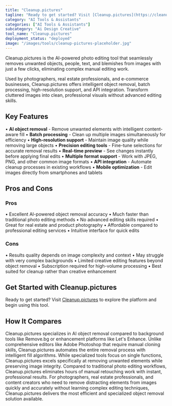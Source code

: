 ```yaml
---
title: "Cleanup.pictures"
tagline: "Ready to get started? Visit [Cleanup.pictures](https://cleanup.pictures) to explore the platform and begin using this tool...."
category: "AI Tools & Assistants"
categories: ["AI Tools & Assistants"]
subcategory: "Ai Design Creative"
tool_name: "Cleanup.pictures"
deployment_status: "deployed"
image: "/images/tools/cleanup-pictures-placeholder.jpg"
---
```

Cleanup.pictures is the AI-powered photo editing tool that seamlessly removes unwanted objects, people, text, and blemishes from images with just a few clicks, eliminating complex manual editing work.

Used by photographers, real estate professionals, and e-commerce businesses, Cleanup.pictures offers intelligent object removal, batch processing, high-resolution support, and API integration. Transform cluttered images into clean, professional visuals without advanced editing skills.

## Key Features

• **AI object removal** - Remove unwanted elements with intelligent content-aware fill
• **Batch processing** - Clean up multiple images simultaneously for efficiency
• **High-resolution support** - Maintain image quality while removing large objects
• **Precision editing tools** - Fine-tune selections for accurate removal results
• **Real-time preview** - See changes instantly before applying final edits
• **Multiple format support** - Work with JPEG, PNG, and other common image formats
• **API integration** - Automate cleanup processes in existing workflows
• **Mobile optimization** - Edit images directly from smartphones and tablets

## Pros and Cons

### Pros
• Excellent AI-powered object removal accuracy
• Much faster than traditional photo editing methods
• No advanced editing skills required
• Great for real estate and product photography
• Affordable compared to professional editing services
• Intuitive interface for quick edits

### Cons
• Results quality depends on image complexity and context
• May struggle with very complex backgrounds
• Limited creative editing features beyond object removal
• Subscription required for high-volume processing
• Best suited for cleanup rather than creative enhancement

## Get Started with Cleanup.pictures

Ready to get started? Visit [Cleanup.pictures](https://cleanup.pictures) to explore the platform and begin using this tool.

## How It Compares

Cleanup.pictures specializes in AI object removal compared to background tools like Remove.bg or enhancement platforms like Let's Enhance. Unlike comprehensive editors like Adobe Photoshop that require manual cloning skills, Cleanup.pictures automates the entire removal process with intelligent fill algorithms. While specialized tools focus on single functions, Cleanup.pictures excels specifically at removing unwanted elements while preserving image integrity. Compared to traditional photo editing workflows, Cleanup.pictures eliminates hours of manual retouching work with instant, professional results. For photographers, real estate professionals, and content creators who need to remove distracting elements from images quickly and accurately without learning complex editing techniques, Cleanup.pictures delivers the most efficient and specialized object removal solution available.